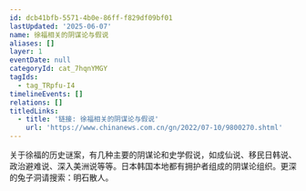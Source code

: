 ```yaml
---
id: dcb41bfb-5571-4b0e-86ff-f829df09bf01
lastUpdated: '2025-06-07'
name: 徐福相关的阴谋论与假说
aliases: []
layer: 1
eventDate: null
categoryId: cat_7hqnYMGY
tagIds:
  - tag_TRpfu-I4
timelineEvents: []
relations: []
titledLinks:
  - title: '链接: 徐福相关的阴谋论与假说'
    url: 'https://www.chinanews.com.cn/gn/2022/07-10/9800270.shtml'
---
```

关于徐福的历史谜案，有几种主要的阴谋论和史学假说，如成仙说、移民日韩说、政治避难说、深入美洲说等等。日本韩国本地都有拥护者组成的阴谋论组织。更深的兔子洞请搜索：明石散人。
